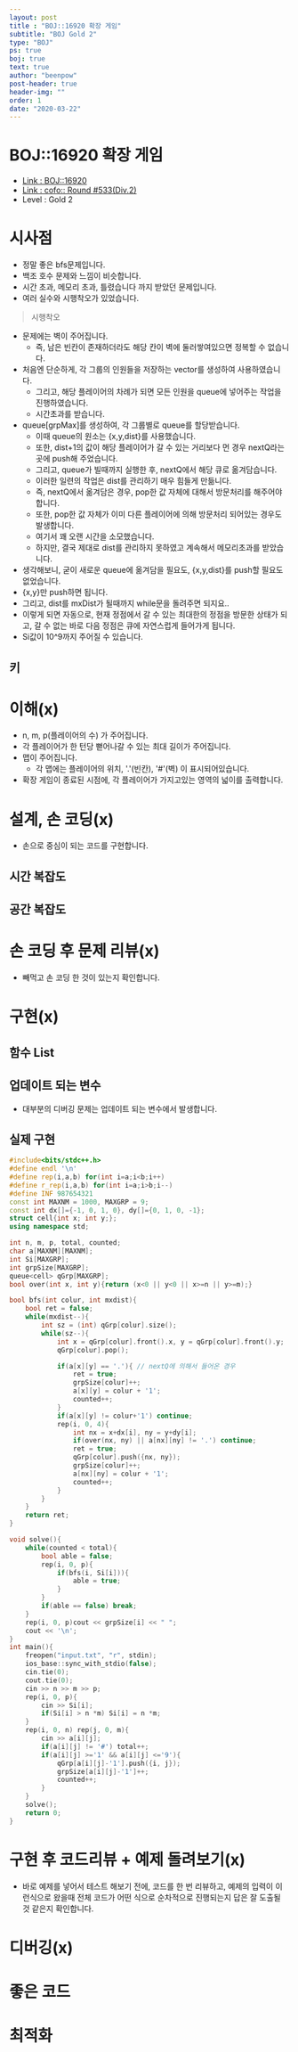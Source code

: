 ```yaml
---
layout: post
title : "BOJ::16920 확장 게임"
subtitle: "BOJ Gold 2"
type: "BOJ"
ps: true
boj: true
text: true
author: "beenpow"
post-header: true
header-img: ""
order: 1
date: "2020-03-22"
---
```


# BOJ::16920 확장 게임
- [Link : BOJ::16920](https://www.acmicpc.net/problem/16920)
- [Link : cofo:: Round #533(Div.2)](https://codeforces.com/blog/entry/64664)
- Level : Gold 2

# 시사점
- 정말 좋은 bfs문제입니다.
- 백조 호수 문제와 느낌이 비슷합니다.
- 시간 초과, 메모리 초과, 틀렸습니다 까지 받았던 문제입니다.
- 여러 실수와 시행착오가 있었습니다.

> 시행착오
- 문제에는 벽이 주어집니다.
  - 즉, 남은 빈칸이 존재하더라도 해당 칸이 벽에 둘러쌓여있으면 정복할 수 없습니다.
- 처음엔 단순하게, 각 그룹의 인원들을 저장하는 vector를 생성하여 사용하였습니다.
  - 그리고, 해당 플레이어의 차례가 되면 모든 인원을 queue에 넣어주는 작업을 진행하였습니다.
  - 시간초과를 받습니다.
- queue[grpMax]를 생성하여, 각 그룹별로 queue를 할당받습니다.
  - 이때 queue의 원소는 {x,y,dist}를 사용했습니다.
  - 또한, dist+1의 값이 해당 플레이어가 갈 수 있는 거리보다 먼 경우 nextQ라는 곳에 push해
    주었습니다.
  - 그리고, queue가 빌때까지 실행한 후, nextQ에서 해당 큐로 옮겨담습니다.
  - 이러한 일련의 작업은 dist를 관리하기 매우 힘들게 만듦니다.
  - 즉, nextQ에서 옮겨담은 경우, pop한 값 자체에 대해서 방문처리를 해주어야 합니다.
  - 또한, pop한 값 자체가 이미 다른 플레이어에 의해 방문처리 되어있는 경우도 발생합니다.
  - 여기서 꽤 오랜 시간을 소모했습니다.
  - 하지만, 결국 제대로 dist를 관리하지 못하였고 계속해서 메모리초과를 받았습니다.
- 생각해보니, 굳이 새로운 queue에 옮겨담을 필요도, {x,y,dist}를 push할 필요도 없었습니다.
- {x,y}만 push하면 됩니다.
- 그리고, dist를 mxDist가 될때까지 while문을 돌려주면 되지요..
- 이렇게 되면 자동으로, 현재 정점에서 갈 수 있는 최대한의 정점을 방문한 상태가 되고, 갈 수 없는 바로
  다음 정점은 큐에 자연스럽게 들어가게 됩니다.
- Si값이 10^9까지 주어질 수 있습니다.

## 키

# 이해(x)
- n, m, p(플레이어의 수) 가 주어집니다.
- 각 플레이어가 한 턴당 뻗어나갈 수 있는 최대 길이가 주어집니다.
- 맵이 주어집니다.
  - 각 맵에는 플레이어의 위치, '.'(빈칸), '#'(벽) 이 표시되어있습니다.
- 확장 게임이 종료된 시점에, 각 플레이어가 가지고있는 영역의 넓이를 출력합니다.

# 설계, 손 코딩(x)
- 손으로 중심이 되는 코드를 구현합니다.

## 시간 복잡도

## 공간 복잡도

# 손 코딩 후 문제 리뷰(x)
- 빼먹고 손 코딩 한 것이 있는지 확인합니다.

# 구현(x)

## 함수 List 

## 업데이트 되는 변수
- 대부분의 디버깅 문제는 업데이트 되는 변수에서 발생합니다.

## 실제 구현 

```cpp
#include<bits/stdc++.h>
#define endl '\n'
#define rep(i,a,b) for(int i=a;i<b;i++)
#define r_rep(i,a,b) for(int i=a;i>b;i--)
#define INF 987654321
const int MAXNM = 1000, MAXGRP = 9;
const int dx[]={-1, 0, 1, 0}, dy[]={0, 1, 0, -1};
struct cell{int x; int y;};
using namespace std;

int n, m, p, total, counted;
char a[MAXNM][MAXNM];
int Si[MAXGRP];
int grpSize[MAXGRP];
queue<cell> qGrp[MAXGRP];
bool over(int x, int y){return (x<0 || y<0 || x>=n || y>=m);}

bool bfs(int colur, int mxdist){
    bool ret = false;
    while(mxdist--){
        int sz = (int) qGrp[colur].size();
        while(sz--){
            int x = qGrp[colur].front().x, y = qGrp[colur].front().y;
            qGrp[colur].pop();

            if(a[x][y] == '.'){ // nextQ에 의해서 들어온 경우
                ret = true;
                grpSize[colur]++;
                a[x][y] = colur + '1';
                counted++;
            }
            if(a[x][y] != colur+'1') continue;
            rep(i, 0, 4){
                int nx = x+dx[i], ny = y+dy[i];
                if(over(nx, ny) || a[nx][ny] != '.') continue;
                ret = true;
                qGrp[colur].push({nx, ny});
                grpSize[colur]++;
                a[nx][ny] = colur + '1';
                counted++;
            }
        }
    }
    return ret;
}

void solve(){
    while(counted < total){
        bool able = false;
        rep(i, 0, p){
            if(bfs(i, Si[i])){
                able = true;
            }
        }
        if(able == false) break;
    }
    rep(i, 0, p)cout << grpSize[i] << " ";
    cout << '\n';
}
int main(){
    freopen("input.txt", "r", stdin);
    ios_base::sync_with_stdio(false);
    cin.tie(0);
    cout.tie(0);
    cin >> n >> m >> p;
    rep(i, 0, p){
        cin >> Si[i];
        if(Si[i] > n *m) Si[i] = n *m;
    }
    rep(i, 0, n) rep(j, 0, m){
        cin >> a[i][j];
        if(a[i][j] != '#') total++;
        if(a[i][j] >='1' && a[i][j] <='9'){
            qGrp[a[i][j]-'1'].push({i, j});
            grpSize[a[i][j]-'1']++;
            counted++;
        }
    }
    solve();
    return 0;
}
```

# 구현 후 코드리뷰 + 예제 돌려보기(x)
- 바로 예제를 넣어서 테스트 해보기 전에, 코드를 한 번 리뷰하고, 예제의 입력이 이런식으로 왔을때
  전체 코드가 어떤 식으로 순차적으로 진행되는지 답은 잘 도출될 것 같은지 확인합니다.

# 디버깅(x)

# 좋은 코드

# 최적화
